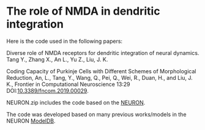 # The role of NMDA in dendritic integration

Here is the code used in the following papers:

Diverse role of NMDA receptors for dendritic integration of neural dynamics. Tang Y., Zhang X., An L., Yu Z., Liu, J. K.

Coding Capacity of Purkinje Cells with Different Schemes of Morphological Reduction, An, L., Tang, Y., Wang, Q., Pei, Q., Wei, R., Duan, H., and Liu, J. K., Frontier in Computational Neuroscience 13:29 DOI:[10.3389/fncom.2019.00029](https://www.frontiersin.org/articles/10.3389/fncom.2019.00029/full).

NEURON.zip includes the code based on the [NEURON](https://neuron.yale.edu/neuron/). 

The code was developed based on many previous works/models in the NEURON [ModelDB](https://senselab.med.yale.edu/modeldb).


